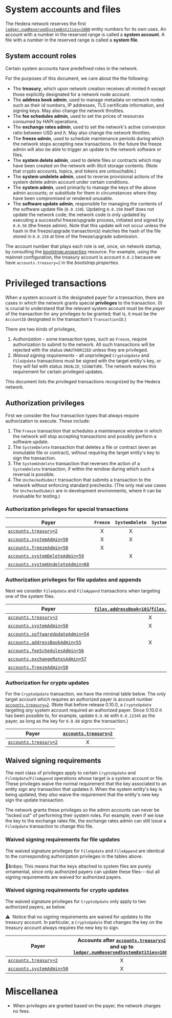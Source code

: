 # System accounts and files

The Hedera network reserves the first
[`ledger.numReservedSystemEntities=1000`](../hedera-mono-service/src/main/resources/bootstrap.properties)
entity numbers for its own uses.
An account with a number in the reserved range is called a **system account**.
A file with a number in the reserved range is called a **system file**.

## System account roles

Certain system accounts have predefined roles in the network.

For the purposes of this document, we care about the the following:
- The **treasury**, which upon network creation receives all minted ℏ except those
explicitly designated for a network node account.
- The **address book admin**, used to manage metadata on network nodes
such as their id numbers, IP addresses, TLS certificate information,
and signing keys. May also change the network throttles.
- The **fee schedules admin**, used to set the prices of resources consumed
by HAPI operations.
- The **exchange rates admin**, used to set the network's active conversion
ratio between USD and ℏ. May also change the network throttles.
- The **freeze admin**, used to schedule maintenance periods during which the
network stops accepting new transactions. In the future the freeze admin will
also be able to trigger an update to the network software or files.
- The **system delete admin**, used to delete files or contracts which may
have been created on the network with illicit storage contents. (Note that crypto
accounts, topics, and tokens are untouchable.)
- The **system undelete admin**, used to reverse provisional actions of the
system delete admin account under certain conditions.
- The **system admin**, used primarily to manage the keys of the above admin accounts;
or substitute for them in circumstances where they have been compromised or rendered
unusable.
- The **software update admin**, responsible for managing the contents of the software update file (`0.0.150`). Updating `0.0.150` itself does not update the network code; the network code is only updated by executing a successful freeze/upgrade process, initiated and signed by `0.0.58` (the freeze admin). Note that this update will not occur unless the hash in the freeze/upgrade transaction(s) matches the hash of the file stored in `0.0.150` at time of the freeze/upgrade submission.

The account number that plays each role is set, once, on network startup, by consulting
the [_bootstrap.properties_](../hedera-node/src/main/resources/bootstrap.properties)
resource. For example, using the mainnet configuration, the treasury account is account
`0.0.2` because we have `accounts.treasury=2` in the _bootstrap.properties_.

# Privileged transactions

When a system account is the designated payer for a transaction, there
are cases in which the network grants special **privileges** to the transaction.
(It is crucial to understand that the relevant system account must be the _payer_ of
the transaction for any privileges to be granted; that is, it must be the `AccountID`
designated in the transaction's `TransactionID`.)

There are two kinds of privileges,
1. _Authorization_ - some transaction types, such as `Freeze`, require authorization to submit to the network. All such transactions will be rejected with the status `UNAUTHORIZED` unless they are privileged.
2. _Waived signing requirements_ - all unprivileged `CryptoUpdate` and `FileUpdate` transactions must be signed with the target entity's key, or they will fail with status `INVALID_SIGNATURE`. The network waives this requirement for certain privileged updates.

This document lists the privileged transactions recognized by the Hedera network.

## Authorization privileges

First we consider the four transaction types that always require authorization to execute. These include:
1. The `Freeze` transaction that schedules a maintenance window in which the network
will stop accepting transactions and possibly perform a software update.
2. The `SystemDelete` transaction that deletes a file or contract (even an immutable
file or contract), without requiring the target entity's key to sign the transaction.
3. The `SystemUndelete` transaction that reverses the action of a `SystemDelete`
transaction, if within the window during which such a reversal is possible.
4. The `UncheckedSubmit` transaction that submits a transaction to the network
without enforcing standard prechecks. (The only real use cases for `UncheckedSubmit`
are in development environments, where it can be invaluable for testing.)

### Authorization privileges for special transactions

|                                            Payer                                            | `Freeze` | `SystemDelete` | `SystemUndelete` | `UncheckedSubmit` |
|---------------------------------------------------------------------------------------------|:--------:|:--------------:|:----------------:|:-----------------:|
| [`accounts.treasury=2`](../hedera-node/src/main/resources/bootstrap.properties)             |    X     |       X        |        X         |         X         |
| [`accounts.systemAdmin=50`](../hedera-node/src/main/resources/bootstrap.properties)         |    X     |       X        |        X         |         X         |
| [`accounts.freezeAdmin=58`](../hedera-node/src/main/resources/bootstrap.properties)         |    X     |                |                  |                   |
| [`accounts.systemDeleteAdmin=59`](../hedera-node/src/main/resources/bootstrap.properties)   |          |       X        |                  |                   |
| [`accounts.systemUndeleteAdmin=60`](../hedera-node/src/main/resources/bootstrap.properties) |          |                |        X         |                   |

### Authorization privileges for file updates and appends

Next we consider `FileUpdate` and `FileAppend` transactions when targeting one of the system files.

|                                            Payer                                            | [`files.addressBook=101`](../hedera-node/src/main/resources/bootstrap.properties)/[`files.nodeDetails=102`](../hedera-node/src/main/resources/bootstrap.properties) | [`files.networkProperties=121`](../hedera-node/src/main/resources/bootstrap.properties)/[`files.hapiPermissions=122`](../hedera-node/src/main/resources/bootstrap.properties) | [`files.feeSchedules=111`](../hedera-node/src/main/resources/bootstrap.properties) | [`files.exchangeRates=112`](../hedera-node/src/main/resources/bootstrap.properties) | [`files.softwareUpdateZip=150`](../hedera-node/src/main/resources/bootstrap.properties) | [`files.throttleDefinitions=123`](../hedera-node/src/main/resources/bootstrap.properties) |
|---------------------------------------------------------------------------------------------|:-------------------------------------------------------------------------------------------------------------------------------------------------------------------:|:-----------------------------------------------------------------------------------------------------------------------------------------------------------------------------:|:----------------------------------------------------------------------------------:|:-----------------------------------------------------------------------------------:|:---------------------------------------------------------------------------------------:|:-----------------------------------------------------------------------------------------:|
| [`accounts.treasury=2`](../hedera-node/src/main/resources/bootstrap.properties)             |                                                                                  X                                                                                  |                                                                                       X                                                                                       |                                         X                                          |                                          X                                          |                                            X                                            |                                             X                                             |
| [`accounts.systemAdmin=50`](../hedera-node/src/main/resources/bootstrap.properties)         |                                                                                  X                                                                                  |                                                                                       X                                                                                       |                                         X                                          |                                          X                                          |                                            X                                            |                                             X                                             |
| [`accounts.softwareUpdateAdmin=54`](../hedera-node/src/main/resources/bootstrap.properties) |                                                                                                                                                                     |                                                                                                                                                                               |                                                                                    |                                                                                     |                                            X                                            |                                                                                           |
| [`accounts.addressBookAdmin=55`](../hedera-node/src/main/resources/bootstrap.properties)    |                                                                                  X                                                                                  |                                                                                       X                                                                                       |                                                                                    |                                                                                     |                                                                                         |                                             X                                             |
| [`accounts.feeSchedulesAdmin=56`](../hedera-node/src/main/resources/bootstrap.properties)   |                                                                                                                                                                     |                                                                                                                                                                               |                                         X                                          |                                                                                     |                                                                                         |                                                                                           |
| [`accounts.exchangeRatesAdmin=57`](../hedera-node/src/main/resources/bootstrap.properties)  |                                                                                                                                                                     |                                                                                       X                                                                                       |                                                                                    |                                          X                                          |                                                                                         |                                             X                                             |
| [`accounts.freezeAdmin=58`](../hedera-node/src/main/resources/bootstrap.properties)         |                                                                                                                                                                     |                                                                                                                                                                               |                                                                                    |                                                                                     |                                            X                                            |                                                                                           |

### Authorization for crypto updates

For the `CryptoUpdate` transaction, we have the minimal table below. The _only_ target account which
requires an authorized payer is account number [`accounts.treasury=2`](../hedera-node/src/main/resources/bootstrap.properties).
(Note that before release 0.10.0, a `CryptoUpdate` targeting _any_ system account required an
authorized payer. Since 0.10.0 it has been possible to, for example, update `0.0.88` with
`0.0.12345` as the payer, as long as the key for `0.0.88` signs the transaction.)

|                                      Payer                                      | [`accounts.treasury=2`](../hedera-node/src/main/resources/bootstrap.properties) |
|---------------------------------------------------------------------------------|:-------------------------------------------------------------------------------:|
| [`accounts.treasury=2`](../hedera-node/src/main/resources/bootstrap.properties) |                                        X                                        |

## Waived signing requirements

The next class of privileges apply to certain `CryptoUpdate` and `FileUpdate`/`FileAppend`
operations whose target is a system account or file. These privileges waive the normal
requirement that the key associated to an entity sign any transaction that updates it.
When the system entity's key is being updated, they _also_ waive the requirement that the
entity's new key sign the update transaction.

The network grants these privileges so the admin accounts can never be "locked out" of
performing their system roles. For example, even if we lose the key to the exchange rates
file, the exchange rates admin can still issue a `FileUpdate` transaction to change this
file.

### Waived signing requirements for file updates

The waived signature privileges for `FileUpdate` and `FileAppend` are identical to
the corresponding authorization privileges in the tables above.

:tipping_hand_person:&nbps; This means that the keys attached to system files are
purely ornamental, since only authorized payers can update these files---but all
signing requirements are waived for authorized payers.

### Waived signing requirements for crypto updates

The waived signature privileges for `CryptoUpdate` only apply to two authorized payers,
as below.

:warning:&nbsp; Notice that no signing requirements are waived for updates to the
treasury account. In particular, a `CryptoUpdate` that changes the key on the
treasury account always requires the new key to sign.

|                                        Payer                                        | Accounts after [`accounts.treasury=2`](../hedera-node/src/main/resources/bootstrap.properties) and up to [`ledger.numReservedSystemEntities=1000`](../hedera-node/src/main/resources/bootstrap.properties) |
|-------------------------------------------------------------------------------------|:----------------------------------------------------------------------------------------------------------------------------------------------------------------------------------------------------------:|
| [`accounts.treasury=2`](../hedera-node/src/main/resources/bootstrap.properties)     |                                                                                                     X                                                                                                      |
| [`accounts.systemAdmin=50`](../hedera-node/src/main/resources/bootstrap.properties) |                                                                                                     X                                                                                                      |

# Miscellanea

- When privileges are granted based on the payer, the network charges no fees.
